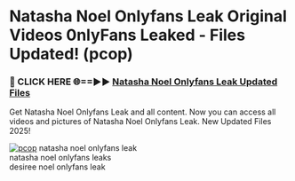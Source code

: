# Natasha Noel Onlyfans Leak Original Videos 0nlyFans Leaked - Files Updated! (pcop)

<h3>🔴 CLICK HERE 🌐==►► <a href="https://tinyurl.com/ms9xzufz" rel="nofollow">Natasha Noel Onlyfans Leak Updated Files</a></h3>

Get Natasha Noel Onlyfans Leak and all content. Now you can access all videos and pictures of Natasha Noel Onlyfans Leak. New Updated Files 2025!

[![pcop](https://i.imgur.com/PQ7UWWw.gif)](https://tinyurl.com/ms9xzufz)
natasha noel onlyfans leak<br>
natasha noel onlyfans leaks<br>
desiree noel onlyfans leak